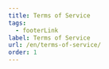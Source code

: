 ```yaml
---
title: Terms of Service
tags:
  - footerLink
label: Terms of Service
url: /en/terms-of-service/
order: 1
---
```

